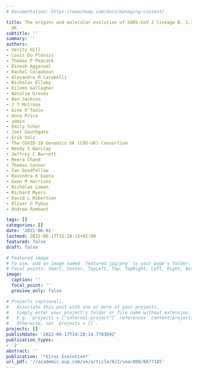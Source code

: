```yaml
---
# Documentation: https://wowchemy.com/docs/managing-content/

title: The origins and molecular evolution of SARS-CoV-2 lineage B. 1.1. 7 in the
  UK
subtitle: ''
summary: ''
authors:
- Verity Hill
- Louis Du Plessis
- Thomas P Peacock
- Dinesh Aggarwal
- Rachel Colquhoun
- Alesandro M Carabelli
- Nicholas Ellaby
- Eileen Gallagher
- Natalie Groves
- Ben Jackson
- J T McCrone
- Áine O’Toole
- Anna Price
- admin
- Emily Scher
- Joel Southgate
- Erik Volz
- The COVID-19 Genomics UK (COG-UK) Consortium
- Wendy S Barclay
- Jeffrey C Barrett
- Meera Chand
- Thomas Connor
- Ian Goodfellow
- Ravindra K Gupta
- Ewan M Harrison
- Nicholas Loman
- Richard Myers
- David L Robertson
- Oliver G Pybus
- Andrew Rambaut

tags: []
categories: []
date: '2022-06-01'
lastmod: 2022-06-17T15:28:15+01:00
featured: false
draft: false

# Featured image
# To use, add an image named `featured.jpg/png` to your page's folder.
# Focal points: Smart, Center, TopLeft, Top, TopRight, Left, Right, BottomLeft, Bottom, BottomRight.
image:
  caption: ''
  focal_point: ''
  preview_only: false

# Projects (optional).
#   Associate this post with one or more of your projects.
#   Simply enter your project's folder or file name without extension.
#   E.g. `projects = ["internal-project"]` references `content/project/deep-learning/index.md`.
#   Otherwise, set `projects = []`.
projects: []
publishDate: '2022-06-17T14:28:14.778369Z'
publication_types:
- '2'
abstract: ''
publication: '*Virus Evolution*'
url_pdf: '//academic.oup.com/ve/article/8/2/veac080/6677185'
---
```

